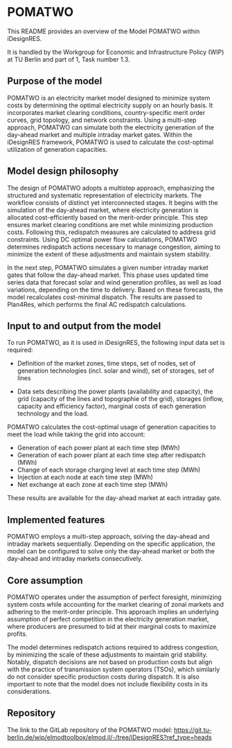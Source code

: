# POMATWO

This README provides an overview of the Model POMATWO within iDesignRES.

It is handled by the Workgroup for Economic and Infrastructure Policy (WIP) at 
TU Berlin  and part of 1, Task number 1.3. 
  
## Purpose of the model  

POMATWO is an electricity market model designed to minimize system costs by
determining the optimal electricity supply on an hourly basis. 
It incorporates market clearing conditions, country-specific merit order curves, 
grid topology, and network constraints. Using a multi-step approach, POMATWO can 
simulate both the electricity generation of the day-ahead market and multiple
intraday market gates. Within the iDesignRES framework, POMATWO is used to 
calculate the cost-optimal utilization of generation capacities.

## Model design philosophy  
The design of POMATWO adopts a multistep approach, emphasizing the structured and 
systematic representation of electricity markets. The workflow consists of distinct 
yet interconnected stages. It begins with the simulation of the day-ahead market,
where electricity generation is allocated cost-efficiently based on the merit-order principle.
This step ensures market clearing conditions are met while minimizing production costs.
Following this, redispatch measures are calculated to address grid constraints.
Using DC optimal power flow calculations, POMATWO determines redispatch actions
necessary to manage congestion, aiming to minimize the extent of these adjustments 
and maintain system stability. 

In the next step, POMATWO simulates a given number intraday market gates that follow
the day-ahead market. This phase uses updated time series data that forecast solar 
and wind generation profiles, as well as load variations, depending on the time to delivery.
Based on these forecasts, the model recalculates cost-minimal dispatch.
The results are passed to Plan4Res, which performs the final AC redispatch calculations. 

## Input to and output from the model  
To run POMATWO, as it is used in iDesignRES, the following input data set is required: 

- Definition of the market zones, time steps, set of nodes, set of generation technologies 
(incl. solar and wind), set of storages, set of lines 

- Data sets describing the power plants (availability and capacity), the grid 
(capacity of the lines and topographie of the grid), storages (inflow, capacity 
and efficiency factor), marginal costs of each generation technology and the load.
 
POMATWO calculates the cost-optimal usage of generation capacities to meet the load while taking the grid into account: 
- Generation of each power plant at each time step (MWh)	 
- Generation of each power plant at each time step after redispatch (MWh) 
- Change of each storage charging level at each time step (MWh) 
- Injection at each node at each time step (MWh) 
- Net exchange at each zone at each time step (MWh) 

These results are available for the day-ahead market at each intraday gate.

## Implemented features  
POMATWO employs a multi-step approach, solving the day-ahead and intraday markets sequentially.
Depending on the specific application, the model can be configured to solve only 
the day-ahead market or both the day-ahead and intraday markets consecutively. 

## Core assumption  
POMATWO operates under the assumption of perfect foresight, minimizing system costs 
while accounting for the market clearing of zonal markets and adhering to the
merit-order principle. This approach implies an underlying assumption of perfect 
competition in the electricity generation market, where producers are presumed 
to bid at their marginal costs to maximize profits. 

The model determines redispatch actions required to address congestion,
by minimizing the scale of these adjustments to maintain grid stability. 
Notably, dispatch decisions are not based on production costs but align with the
practice of transmission system operators (TSOs), which similarly do not consider 
specific production costs during dispatch. It is also important to note that the 
model does not include flexibility costs in its considerations. 

## Repository 
The link to the GitLab repository of the POMATWO model:
https://git.tu-berlin.de/wip/elmodtoolbox/elmod.jl/-/tree/iDesignRES?ref_type=heads
